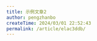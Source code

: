 ```yaml
---
title: 示例文章2
author: pengzhanbo
createTime: 2024/03/01 22:52:43
permalink: /article/elac3ddb/
---
```

